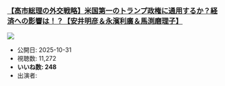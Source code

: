 ### [【高市総理の外交戦略】米国第一のトランプ政権に通用するか？経済への影響は！？【安井明彦＆永濱利廣＆馬渕磨理子】](https://www.youtube.com/watch?v=bIH6b9Kjp5o)
[![](https://img.youtube.com/vi/bIH6b9Kjp5o/sddefault.jpg)](https://www.youtube.com/watch?v=bIH6b9Kjp5o)
-   公開日: 2025-10-31
-   視聴数: 11,272
-   **いいね数: 248**
-   出演者: 
